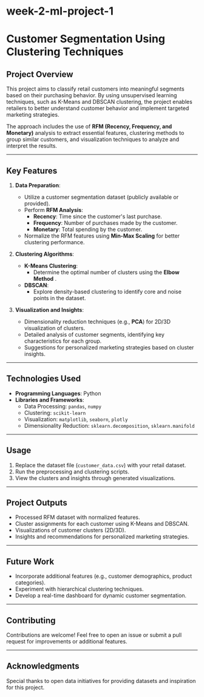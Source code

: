 # week-2-ml-project-1
# **Customer Segmentation Using Clustering Techniques**

## **Project Overview**
This project aims to classify retail customers into meaningful segments based on their purchasing behavior. By using unsupervised learning techniques, such as K-Means and DBSCAN clustering, the project enables retailers to better understand customer behavior and implement targeted marketing strategies. 

The approach includes the use of **RFM (Recency, Frequency, and Monetary)** analysis to extract essential features, clustering methods to group similar customers, and visualization techniques to analyze and interpret the results.

---

## **Key Features**
1. **Data Preparation**:
   - Utilize a customer segmentation dataset (publicly available or provided).
   - Perform **RFM Analysis**:
     - **Recency**: Time since the customer's last purchase.
     - **Frequency**: Number of purchases made by the customer.
     - **Monetary**: Total spending by the customer.
   - Normalize the RFM features using **Min-Max Scaling** for better clustering performance.

2. **Clustering Algorithms**:
   - **K-Means Clustering**:
     - Determine the optimal number of clusters using the **Elbow Method** .
   - **DBSCAN**:
     - Explore density-based clustering to identify core and noise points in the dataset.

3. **Visualization and Insights**:
   - Dimensionality reduction techniques (e.g., **PCA**) for 2D/3D visualization of clusters.
   - Detailed analysis of customer segments, identifying key characteristics for each group.
   - Suggestions for personalized marketing strategies based on cluster insights.

---

## **Technologies Used**
- **Programming Languages**: Python
- **Libraries and Frameworks**:
  - Data Processing: `pandas`, `numpy`
  - Clustering: `scikit-learn`
  - Visualization: `matplotlib`, `seaborn`, `plotly`
  - Dimensionality Reduction: `sklearn.decomposition`, `sklearn.manifold`

---

## **Usage**
1. Replace the dataset file (`customer_data.csv`) with your retail dataset.
2. Run the preprocessing and clustering scripts.
3. View the clusters and insights through generated visualizations.

---

## **Project Outputs**
- Processed RFM dataset with normalized features.
- Cluster assignments for each customer using K-Means and DBSCAN.
- Visualizations of customer clusters (2D/3D).
- Insights and recommendations for personalized marketing strategies.

---

## **Future Work**
- Incorporate additional features (e.g., customer demographics, product categories).
- Experiment with hierarchical clustering techniques.
- Develop a real-time dashboard for dynamic customer segmentation.

---

## **Contributing**
Contributions are welcome! Feel free to open an issue or submit a pull request for improvements or additional features.

---

## **Acknowledgments**
Special thanks to open data initiatives for providing datasets and inspiration for this project.
